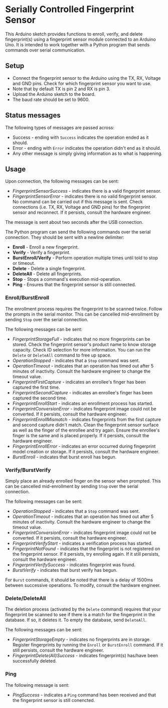 # Serially Controlled Fingerprint Sensor

This Arduino sketch provides functions to enroll, verify, and delete fingerprint(s) using a fingerprint sensor module connected to an Arduino Uno. It is intended to work together with a Python program that sends commands over serial communication.

## Setup

- Connect the fingerprint sensor to the Arduino using the TX, RX, Voltage and GND pins. Check for which fingerprint sensor you want to use.
- Note that by default TX is pin 2 and RX is pin 3.
- Upload the Arduino sketch to the board.
- The baud rate should be set to 9600.

## Status messages

The following types of messages are passed across:

- Success - ending with `Success` indicates the operation ended as it should.
- Error - ending with `Error` indicates the operation didn't end as it should.
- Any other message is simply giving information as to what is happening.

## Usage

Upon connection, the following messages can be sent:

- _FingerprintSensorSuccess_ - indicates there is a valid fingerprint sensor.
- _FingerprintSensorError_ - indicates there is no valid fingerprint sensor. No command can be carried out if this message is sent. Check connections (i.e. TX, RX, Voltage and GND pins) for the fingerprint sensor and reconnect. If it persists, consult the hardware engineer.

The message is sent about two seconds after the USB connection.

The Python program can send the following commands over the serial connection. They should be sent with a newline delimiter:

- **Enroll** - Enroll a new fingerprint.
- **Verify** - Verify a fingerprint.
- **BurstEnroll/Verify** - Perform operation multiple times until told to stop or timeout.
- **Delete** - Delete a single fingerprint.
- **DeleteAll** - Delete all fingerprints.
- **Stop** - Stops a command's execution mid-operation.
- **Ping** - Ensures that the fingerprint sensor is still connected.

### Enroll/BurstEnroll

The enrollment process requires the fingerprint to be scanned twice. Follow the prompts in the serial monitor.
This can be cancelled mid-enrollment by sending `Stop` over the serial connection.

The following messages can be sent:

- _FingerprintStorageFull_ - indicates that no more fingerprints can be stored. Check the fingerprint sensor's product name to know storage capacity. Check ID selection for more information. You can run the `Delete` or `DeleteAll` command to free up space.
- _OperationStopped_ - indicates that a `Stop` command was sent.
- _OperationTimeout_ - indicates that an operation has timed out after 5 minutes of inactivity. Consult the hardware engineer to change the timeout value.
- _FingerprintFirstCapture_ - indicates an enrollee's finger has been captured the first time.
- _FingerprintSecondCapture_ - indicates an enrollee's finger has been captured the second time.
- _FingerprintEnrollStart_ - indicates an enrollment process has started.
- _FingerprintConversionError_ - indicates fingerprint image could not be converted. If it persists, consult the hardware engineer.
- _FingerprintEnrollMismatch_ - indicates fingerprints from the first capture and second capture didn't match. Clean the fingerprint sensor surface as well as the finger of the enrollee and try again. Ensure the enrollee's finger is the same and is placed properly. If it persists, consult the hardware engineer.
- _FingerprintEnrollError_ - indicates an error occurred during fingerprint model creation or storage. If it persists, consult the hardware engineer.
- _BurstEnroll_ - indicates that burst enroll has begun.

### Verify/BurstVerify

Simply place an already enrolled finger on the sensor when prompted.
This can be cancelled mid-enrollment by sending `Stop` over the serial connection.

The following messages can be sent:

- _OperationStopped_ - indicates that a `Stop` command was sent.
- _OperationTimeout_ - indicates that an operation has timed out after 5 minutes of inactivity. Consult the hardware engineer to change the timeout value.
- _FingerprintConversionError_ - indicates fingerprint image could not be converted. If it persists, consult the hardware engineer.
- _FingerprintVerifyStart_ - indicates a verification process has started.
- _FingerprintNotFound_ - indicates that the fingerprint is not registered on the fingerprint sensor. If it persists, try enrolling again. If it still persists, consult the hardware engineer.
- _FingerprintVerifySuccess_ - indicates fingerprint was found.
- _BurstVerify_ - indicates that burst verify has begun.

For `Burst` commands, it should be noted that there is a delay of 1500ms between successive operations. To modify, consult the hardware engineer.

### Delete/DeleteAll

The deletion process (activated by the `Delete` command) requires that your fingerprint be scanned to see if there is a match for the fingerprint in the database. If so, it deletes it. To empty the database, send `DeleteAll`.

The following messages can be sent:

- _FingerprintStorageEmpty_ - indicates no fingerprints are in storage. Register fingerprints by running the `Enroll` or `BurstEnroll` command. If it still persists, consult the hardware engineer.
- _FingerprintDelete(All)Success_ - indicates fingerprint(s) has/have been successfully deleted.

### Ping

The following message is sent:

- _PingSuccess_ - indicates a `Ping` command has been received and that the fingerprint sensor is still conencted.
